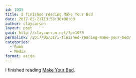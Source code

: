 ```yaml
---
id: 1035
title: I finished reading Make Your Bed
date: 2017-05-21T13:58:30+00:00
author: claycarson
layout: post
guid: http://claycarson.net/?p=1035
permalink: /2017/05/21/i-finished-reading-make-your-bed/
categories:
  - Book
  - Media
format: aside
---
```

I finished reading [Make Your Bed](http://amazon.com/exec/obidos/ASIN/B01KFJGT50/claycarson0c-20).